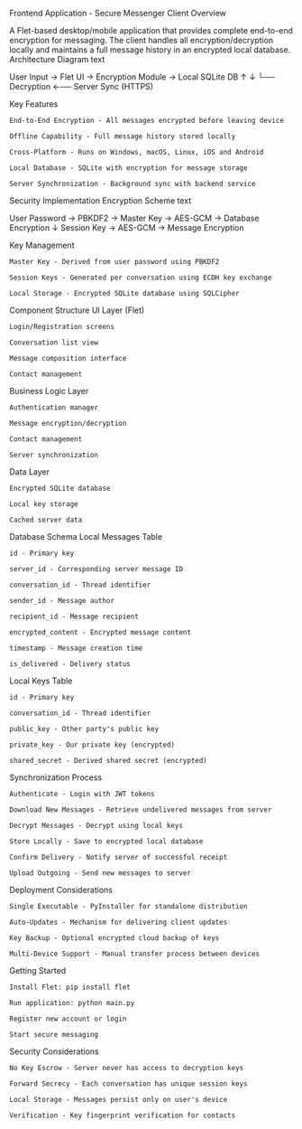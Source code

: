 Frontend Application - Secure Messenger Client
Overview

A Flet-based desktop/mobile application that provides complete end-to-end encryption for messaging. The client handles all encryption/decryption locally and maintains a full message history in an encrypted local database.
Architecture Diagram
text

User Input → Flet UI → Encryption Module → Local SQLite DB
     ↑                           ↓
     └── Decryption ←── Server Sync (HTTPS)

Key Features

    End-to-End Encryption - All messages encrypted before leaving device

    Offline Capability - Full message history stored locally

    Cross-Platform - Runs on Windows, macOS, Linux, iOS and Android

    Local Database - SQLite with encryption for message storage

    Server Synchronization - Background sync with backend service

Security Implementation
Encryption Scheme
text

User Password → PBKDF2 → Master Key → AES-GCM → Database Encryption
                             ↓
                 Session Key → AES-GCM → Message Encryption

Key Management

    Master Key - Derived from user password using PBKDF2

    Session Keys - Generated per conversation using ECDH key exchange

    Local Storage - Encrypted SQLite database using SQLCipher

Component Structure
UI Layer (Flet)

    Login/Registration screens

    Conversation list view

    Message composition interface

    Contact management

Business Logic Layer

    Authentication manager

    Message encryption/decryption

    Contact management

    Server synchronization

Data Layer

    Encrypted SQLite database

    Local key storage

    Cached server data

Database Schema
Local Messages Table

    id - Primary key

    server_id - Corresponding server message ID

    conversation_id - Thread identifier

    sender_id - Message author

    recipient_id - Message recipient

    encrypted_content - Encrypted message content

    timestamp - Message creation time

    is_delivered - Delivery status

Local Keys Table

    id - Primary key

    conversation_id - Thread identifier

    public_key - Other party's public key

    private_key - Our private key (encrypted)

    shared_secret - Derived shared secret (encrypted)

Synchronization Process

    Authenticate - Login with JWT tokens

    Download New Messages - Retrieve undelivered messages from server

    Decrypt Messages - Decrypt using local keys

    Store Locally - Save to encrypted local database

    Confirm Delivery - Notify server of successful receipt

    Upload Outgoing - Send new messages to server

Deployment Considerations

    Single Executable - PyInstaller for standalone distribution

    Auto-Updates - Mechanism for delivering client updates

    Key Backup - Optional encrypted cloud backup of keys

    Multi-Device Support - Manual transfer process between devices

Getting Started

    Install Flet: pip install flet

    Run application: python main.py

    Register new account or login

    Start secure messaging

Security Considerations

    No Key Escrow - Server never has access to decryption keys

    Forward Secrecy - Each conversation has unique session keys

    Local Storage - Messages persist only on user's device

    Verification - Key fingerprint verification for contacts